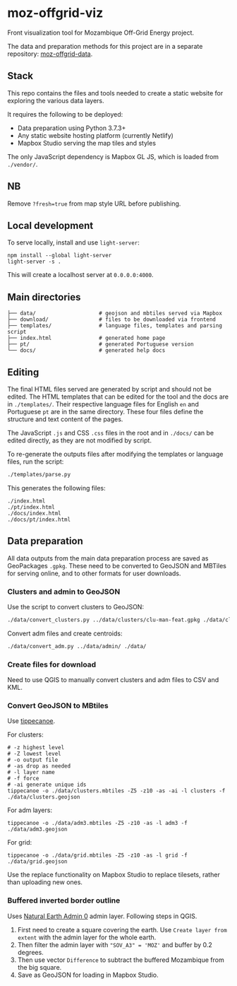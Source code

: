 # moz-offgrid-viz
Front visualization tool for Mozambique Off-Grid Energy project.

The data and preparation methods for this project are in a separate repository: [moz-offgrid-data](https://github.com/carderne/moz-offgrid-data).

## Stack
This repo contains the files and tools needed to create a static website for exploring the various data layers.

It requires the following to be deployed:
- Data preparation using Python 3.7.3+
- Any static website hosting platform (currently Netlify)
- Mapbox Studio serving the map tiles and styles

The only JavaScript dependency is Mapbox GL JS, which is loaded from `./vendor/`.

## NB
Remove `?fresh=true` from map style URL before publishing.

## Local development
To serve locally, install and use `light-server`:
```
npm install --global light-server
light-server -s .
```

This will create a localhost server at `0.0.0.0:4000`.

## Main directories
```
├── data/                    # geojson and mbtiles served via Mapbox
├── download/                # files to be downloaded via frontend
├── templates/               # language files, templates and parsing script
├── index.html               # generated home page
├── pt/                      # generated Portuguese version
└── docs/                    # generated help docs
```

## Editing
The final HTML files served are generated by script and should not be edited. The HTML templates that can be edited for the tool and the docs are in `./templates/`. Their respective language files for English `en` and Portuguese `pt` are in the same directory. These four files define the structure and text content of the pages.

The JavaScript `.js` and CSS `.css` files in the root and in `./docs/` can be edited directly, as they are not modified by script.

To re-generate the outputs files after modifying the templates or language files, run the script:
```bash
./templates/parse.py
```

This generates the following files:
```
./index.html
./pt/index.html
./docs/index.html
./docs/pt/index.html
```

## Data preparation
All data outputs from the main data preparation process are saved as GeoPackages `.gpkg`. These need to be converted to GeoJSON and MBTiles for serving online, and to other formats for user downloads.

### Clusters and admin to GeoJSON
Use the script to convert clusters to GeoJSON:
```bash
./data/convert_clusters.py ../data/clusters/clu-man-feat.gpkg ./data/clusters.geojson
```

Convert adm files and create centroids:
```bash
./data/convert_adm.py ../data/admin/ ./data/
```

### Create files for download
Need to use QGIS to manually convert clusters and adm files to CSV and KML.

### Convert GeoJSON to MBtiles
Use [tippecanoe](https://github.com/mapbox/tippecanoe).

For clusters:
```
# -z highest level
# -Z lowest level
# -o output file
# -as drop as needed
# -l layer name
# -f force
# -ai generate unique ids
tippecanoe -o ./data/clusters.mbtiles -Z5 -z10 -as -ai -l clusters -f ./data/clusters.geojson
```

For adm layers:
```
tippecanoe -o ./data/adm3.mbtiles -Z5 -z10 -as -l adm3 -f ./data/adm3.geojson
```

For grid:
```
tippecanoe -o ./data/grid.mbtiles -Z5 -z10 -as -l grid -f ./data/grid.geojson
```

Use the replace functionality on Mapbox Studio to replace tilesets, rather than uploading new ones.

### Buffered inverted border outline
Uses [Natural Earth Admin 0](https://www.naturalearthdata.com/downloads/10m-cultural-vectors/) admin layer. Following steps in QGIS.

1. First need to create a square covering the earth. Use `Create layer from extent` with the admin layer for the whole earth.
2. Then filter the admin layer with `"SOV_A3" = 'MOZ'` and buffer by 0.2 degrees.
3. Then use vector `Difference` to subtract the buffered Mozambique from the big square.
4. Save as GeoJSON for loading in Mapbox Studio.
